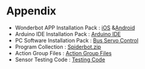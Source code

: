 # Appendix

* Wonderbot APP Installation Pack : [iOS](https://apps.apple.com/us/app/wonderbot-robot/id1519146341) &[Android](https://play.google.com/store/apps/details?id=com.Wonder.bot)
* Arduino IDE Installation Pack : [Arduino IDE](https://drive.google.com/drive/folders/11YIhtGbHlWg53pQuPXkmm4BttM-OrxYG?usp=sharing)
* PC Software Installation Pack : [Bus Servo Control](https://drive.google.com/drive/folders/101HTPm4ZJZEXJ5qEu1RQWElgqXzpN6y1?usp=sharing)
* Program Collection : [Spiderbot.zip](https://drive.google.com/drive/folders/192AF2Yilz8WhfS-qR3D2CyCtTNbxPnk3?usp=sharing)
* Action Group Files : [Action Group Files](https://drive.google.com/drive/folders/1uU6AxAv2uwGNZ3ufLyNOTW77enG6vEPy?usp=sharing)
* Sensor Testing Code : [Testing Code](https://drive.google.com/drive/folders/1JMXIBH7Dn4OWRtw9Y4j1mnqpS8UXpjHl?usp=sharing)